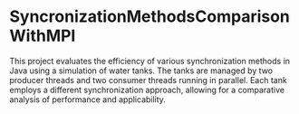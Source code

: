 # SyncronizationMethodsComparisonWithMPI
This project evaluates the efficiency of various synchronization methods in Java using a simulation of water tanks. The tanks are managed by two producer threads and two consumer threads running in parallel. Each tank employs a different synchronization approach, allowing for a comparative analysis of performance and applicability.
